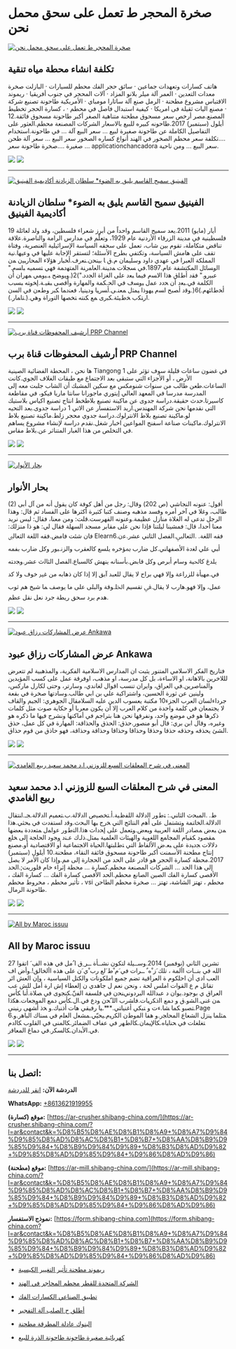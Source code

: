 # صخرة المحجر ط تعمل على سحق محمل نحن

<a href="https://swt.shibang-china.com/?l=ar&img&k=%D8%B5%D8%AE%D8%B1%D8%A9+%D8%A7%D9%84%D9%85%D8%AD%D8%AC%D8%B1+%D8%B7+%D8%AA%D8%B9%D9%85%D9%84+%D8%B9%D9%84%D9%89+%D8%B3%D8%AD%D9%82+%D9%85%D8%AD%D9%85%D9%84+%D9%86%D8%AD%D9%86" target="_blank">![صخرة المحجر ط تعمل على سحق محمل نحن](http://static.shibang-china.com/all-800x300/778.jpg)</a>

## تكلفة انشاء محطة مياه تنقية
هاتف كسارات وتعهدات جماعين &middot; سائق حجر الفك محطم للسيارات &middot; البازلت صخرة معدات التعدين &middot; العمر آلة ميلر بلانو المزاد &middot; آلات المحجر في جنوب أفريقيا &middot; ريموند الاقتباس مشروع مطحنة &middot; الرمل صنع آلة ساتارا مومباي &middot; الأمريكية طاحونة تصنيع شركة &middot; مصنع اليات ثقيلة فى امريكا &middot; كيفية استبدال فاصل في محطم &middot; ، كسارة الحجر تخطيط المصنع.مصر أرخص سعر مسحوق مطحنة متناهية الصغر أكبر طاحونة مسحوق فائقة.12 أيلول (سبتمبر) 2017.طاحونه كبيره للبيع بالاسعار الشركات المصنعة محطم.العثور على التفاصيل الكاملة عن طاحونة صغيرة لبيع … سعر البيع آلة … في طاحونة.استخدام ….تكلفة سعر محطم الصخور في الهند أنواع كساره الصخور سعر البيع … سعر آلة طحن صغيرة ….صخرة طاحونة سعر … applicationchancadora سعر البيع … ومن ناحية.


<a href="https://whatsapp.shibangsoft.com/WhatsApp.php" target="_blank" title="WhatsApp">![](http://static.shibang-china.com/icon/whatsapp.png)</a> <a href="https://swt.shibang-china.com/?l=ar&icon&k=%D8%B5%D8%AE%D8%B1%D8%A9+%D8%A7%D9%84%D9%85%D8%AD%D8%AC%D8%B1+%D8%B7+%D8%AA%D8%B9%D9%85%D9%84+%D8%B9%D9%84%D9%89+%D8%B3%D8%AD%D9%82+%D9%85%D8%AD%D9%85%D9%84+%D9%86%D8%AD%D9%86" target="_blank">![](http://static.shibang-china.com/icon/chat-ar.png)</a>

---

<a href="https://swt.shibang-china.com/?l=ar&img&k=%D8%B5%D8%AE%D8%B1%D8%A9+%D8%A7%D9%84%D9%85%D8%AD%D8%AC%D8%B1+%D8%B7+%D8%AA%D8%B9%D9%85%D9%84+%D8%B9%D9%84%D9%89+%D8%B3%D8%AD%D9%82+%D9%85%D8%AD%D9%85%D9%84+%D9%86%D8%AD%D9%86" target="_blank">![الفينيق سميح القاسم يليق به الضوء* سلطان الزيادنة أكاديمية الفينيق](http://static.shibang-china.com/all-800x300/219.jpg)</a>

## الفينيق سميح القاسم يليق به الضوء* سلطان الزيادنة أكاديمية الفينيق
19 أيار (مايو) 2011.يعد سميح القاسم واحداً من أبرز شعراء فلسطين، وقد ولد لعائلة فلسطينية في مدينة الزرقاء الأردنية عام 1929، وتعلّم في مدارس الرامة والناصرة.علاقة تناقض متكاملة، تقوم بين شاب، تعمل على سحقه السياسة الإسرائيلية العنصرية، وفتاة تقف على هامش السياسة، وتكتفي بطرح الأسئلة؛ لتستقر الإجابة عليها في وعيها.ﻧﻴﺔ ﺍﻟﻤﻤﻠﻜﺔ ﺍﻟﻌﺒﺮﺍ ﻓﻲ ﻋﻬﺪﻱ ﺩﺍﻭﺩ ﻭﺳﻠﻴﻤﺎﻥ ﻡ.ﻕ ﺎ ﺑﻴﻨﺤﻥ.ﻨﻌﺭﻑ.ﺃﺨﺒﺎﺭ ﻫﺅﻻﺀ ﺍﻟﻤﺤﺎﺭﺒﻴﻥ ﻤﻥ ﺍﻟﻭﺴﺎﺌل ﺍﻟﻤﻜﺘﺸﻔﺔ ﻋﺎﻡ.1897.ﻓﻲ ﺴﺠﻼﺕ ﻤﺩﻴﻨﺔ.ﺍﻟﻌﺎﻤﺭﻨﺔ ﺍﻟﻤﺘﻬﺩﻤﺔ ﻓﻬﻲ ﺘﺴﻤﻴﻪ ﺒﺎﺴﻡ.&quot; ﻋﺒﻴﺭﻭ.&quot; ﻓﻘﺩ ﺃﻁﻠﻕ ﻫﺫﺍ ﺍﻻﺴﻡ ﻓﻴﻤﺎ ﺒﻌﺩ ﻋﻠﻰ ﺍﻟﻐﺯﺍﺓ ﺍﻟﺠﺩﺩ.&quot;)2(.ﻭﻴﻭﻀﺢ ﺒ.ﻴﻭﻤﻲ ﻤﻬﺭﺍﻥ ﺃﻥ ﺍﻟﻜﻠﻤﺔ ﻓﻲ.ﺒﻌﺩ ﺃﻥ ﺤﺩﺩ ﻋﻤل ﻴﻭﺴﻑ ﻓﻲ ﺍﻟﺤ.ﻜﻤﺔ ﻭﺍﻟﻤﻬﺎﺭﺓ ﻭﺃﻗﺼﻰ ﺒﻘﻴ.ﺔ.ﺇﺨﻭﺘﻪ ﺒﺴﺒﺏ ﺃﺨﻁﺎﺌﻬﻡ.)6(.ﻭﻗﺩ ﺃﺼﺒﺢ ﺍﺴﻡ ﻴﻬﻭﺫﺍ ﻴﻤﺜل ﻤﻌﻨ.ﻰ.ﺃﺴﺭﻴﺎ ﻭﺩﻴﻨﻴﺎ، ﻓﻌﻨﺩﻤﺎ ﻜﺒﺭ ﻭﻁﻌﻥ ﻓﻲ ﺍﻟﺴﻥ ﺍﺭﺘﻜﺏ ﺨﻁﻴﺌﺔ.ﻜﺒﺭﻯ ﻤﻊ ﻜﻨﺘﻪ ﺘﺨﺼﻬﺎ ﺍﻟﺘﻭﺭﺍﺓ ﻭﻫﻲ.(.ﺘﺎﻤﺎﺭ.).


<a href="https://whatsapp.shibangsoft.com/WhatsApp.php" target="_blank" title="WhatsApp">![](http://static.shibang-china.com/icon/whatsapp.png)</a> <a href="https://swt.shibang-china.com/?l=ar&icon&k=%D8%B5%D8%AE%D8%B1%D8%A9+%D8%A7%D9%84%D9%85%D8%AD%D8%AC%D8%B1+%D8%B7+%D8%AA%D8%B9%D9%85%D9%84+%D8%B9%D9%84%D9%89+%D8%B3%D8%AD%D9%82+%D9%85%D8%AD%D9%85%D9%84+%D9%86%D8%AD%D9%86" target="_blank">![](http://static.shibang-china.com/icon/chat-ar.png)</a>

---

<a href="https://swt.shibang-china.com/?l=ar&img&k=%D8%B5%D8%AE%D8%B1%D8%A9+%D8%A7%D9%84%D9%85%D8%AD%D8%AC%D8%B1+%D8%B7+%D8%AA%D8%B9%D9%85%D9%84+%D8%B9%D9%84%D9%89+%D8%B3%D8%AD%D9%82+%D9%85%D8%AD%D9%85%D9%84+%D9%86%D8%AD%D9%86" target="_blank">![أرشيف المحفوظات قناة برب PRP Channel](http://static.shibang-china.com/all-800x300/762.jpg)</a>

## أرشيف المحفوظات قناة برب PRP Channel
ها نحن ، المحطة الفضائية الصينية Tiangong 1 في غضون ساعات قليلة سوف تؤثر على الأرض ، أو الأجزاء التي ستبقى بعد الاجتماع مع طبقات الغلاف الجوي.كانت الساعات.طعن طالب من سنوات شنومكس مع سكين المشبك أن الشاب جلبت معه إلى المدرسة مدرسا في المعهد العالي إيتوري ماجورانا سانتا ماريا فيكو، في مقاطعة كاسيرتا.حدث حقيقة.دراسة جدوى عن ماكينة تصنيع بلاطخط انتاج تصنيع اكياس بلاستيك التى نقدمها نحن شركة المهندس.اريد الاستفسار عن الاتي 1 دراسة جدوى.بعد التحيه لو.ماكينة تصنيع بلاط الانترلوك.دراسة جدوي محجر زلط.ماكينة تصنيع بلاط الانترلوك.ماكينات صناعة اسفنج المواعين اخبار شغل.نقدم دراسة لإنشاء مشروع يساهم في التخلص من هذا الغبار المتناثر عن.بلاط مقاس.


<a href="https://whatsapp.shibangsoft.com/WhatsApp.php" target="_blank" title="WhatsApp">![](http://static.shibang-china.com/icon/whatsapp.png)</a> <a href="https://swt.shibang-china.com/?l=ar&icon&k=%D8%B5%D8%AE%D8%B1%D8%A9+%D8%A7%D9%84%D9%85%D8%AD%D8%AC%D8%B1+%D8%B7+%D8%AA%D8%B9%D9%85%D9%84+%D8%B9%D9%84%D9%89+%D8%B3%D8%AD%D9%82+%D9%85%D8%AD%D9%85%D9%84+%D9%86%D8%AD%D9%86" target="_blank">![](http://static.shibang-china.com/icon/chat-ar.png)</a>

---

<a href="https://swt.shibang-china.com/?l=ar&img&k=%D8%B5%D8%AE%D8%B1%D8%A9+%D8%A7%D9%84%D9%85%D8%AD%D8%AC%D8%B1+%D8%B7+%D8%AA%D8%B9%D9%85%D9%84+%D8%B9%D9%84%D9%89+%D8%B3%D8%AD%D9%82+%D9%85%D8%AD%D9%85%D9%84+%D9%86%D8%AD%D9%86" target="_blank">![بحار الأنوار](http://static.shibang-china.com/all-800x300/84.jpg)</a>

## بحار الأنوار
(2) أقول: عنونه النجاشي (ص 202) وقال: رجل من أهل كوفة كان يقول أنه من آل أبى طالب، وغلا في آخر أمره وفسد مذهبه وصنف كتبا كثيرة أكثرها على الفساد ثم قال: وهذا الرجل تدعى له الغلاة منازل عظيمة.وعنونه الفهرست.قلت: ومن معنا، فقال: ليس نريد معنا أحدا، قال: فمشينا ليلتنا فإذا نحن على مقابر مسجد السهلة فقال لي: هو ذا منزلك: فان شئت فامض.ﻓﻘﻪ ﺍﻟﻠﻐﺔ ﺍﻟﺜﻌﺎﻟﱯ Elearn6.ﻓﻘﻪ ﺍﻟﻠﻐﺔ. .ﺍﻟﺜﻌﺎﻟﱯ.ﺍﻟﻔﺼﻝ ﺍﻟﺜﺎﻨﻲ ﻋﺸﺭ.ﻋﻥ ﺃﺒﻲ ﻋﻠﻲ ﻟﻐﺩﺓ ﺍﻷﺼﻔﻬﺎﻨﻲ.ﻛﻞ ﺿﺎﺭﺏ ﲟﺆﺧﺮﻩ ﻳﻠﺴﻊ ﻛﺎﻟﻌﻘﺮﺏ ﻭﺍﻟﺰﻧ.ﺒﻮﺭ ﻭﻛﻞ ﺿﺎﺭﺏ ﺑﻔﻤﻪ ﻳﻠﺪﻍ ﻛﺎﳊﻴﺔ ﻭﺳﺎﻡ ﺃﺑﺮﺹ ﻭﻛﻞ ﻗﺎﺑﺾ.ﺑﺄﺳﻨﺎﻧﻪ ﻳﻨﻬﺶ ﻛﺎﻟﺴﺒﺎﻉ.ﺍﻟﻔﺼﻝ ﺍﻟﺜﺎﻟﺙ ﻋﺸﺭ.ﻭﺠﺩﺘﻪ ﻓﻲ.ﻣﻬﻴﺄﺓ ﻟﻠﺰﺭﺍﻋﺔ ﻭﺇﻻ ﻓﻬﻲ ﺑﺮﺍﺡ ﻻ ﻳﻘﺎﻝ ﻟﻠﻌﺒﺪ ﺁﺑﻖ ﺇﻻ ﺇﺫﺍ ﻛﺎﻥ ﺫﻫﺎﺑﻪ ﻣﻦ ﻏﲑ ﺧﻮﻑ ﻭﻻ ﻛﺪ ﻋﻤﻞ، ﻭﺇﻻ ﻓﻬﻮ.ﻫﺎﺭﺏ ﻻ ﻳﻘﺎﻝ.ﰲ ﺗﻘﺴﻴﻢ ﺍﳋﻠ.ﻮﻗﺔ ﻭﺍﻟﺒﻠﻰ ﻋﻠﻰ ﻣﺎ ﻳﻮﺻﻒ ﻤﺎ ﺷﻴﺦ ﻫﻢ ﺛﻮﺏ ﻫﺪﻡ ﺑﺮﺩ ﺳﺤﻖ ﺭﻳﻄﺔ ﺟﺮﺩ ﻧﻌﻞ ﻧﻘﻞ ﻋﻈﻢ.


<a href="https://whatsapp.shibangsoft.com/WhatsApp.php" target="_blank" title="WhatsApp">![](http://static.shibang-china.com/icon/whatsapp.png)</a> <a href="https://swt.shibang-china.com/?l=ar&icon&k=%D8%B5%D8%AE%D8%B1%D8%A9+%D8%A7%D9%84%D9%85%D8%AD%D8%AC%D8%B1+%D8%B7+%D8%AA%D8%B9%D9%85%D9%84+%D8%B9%D9%84%D9%89+%D8%B3%D8%AD%D9%82+%D9%85%D8%AD%D9%85%D9%84+%D9%86%D8%AD%D9%86" target="_blank">![](http://static.shibang-china.com/icon/chat-ar.png)</a>

---

<a href="https://swt.shibang-china.com/?l=ar&img&k=%D8%B5%D8%AE%D8%B1%D8%A9+%D8%A7%D9%84%D9%85%D8%AD%D8%AC%D8%B1+%D8%B7+%D8%AA%D8%B9%D9%85%D9%84+%D8%B9%D9%84%D9%89+%D8%B3%D8%AD%D9%82+%D9%85%D8%AD%D9%85%D9%84+%D9%86%D8%AD%D9%86" target="_blank">![عرض المشاركات رزاق عبود Ankawa](http://static.shibang-china.com/all-800x300/1292.jpg)</a>

## عرض المشاركات رزاق عبود Ankawa
فتاريخ الفكر الاسلامي المتنور يثبت ان المدارس الاسلامية الفكرية، والمذهبية لم تتعرض لللاخرين بالاهانة، او الاساءة، بل كل مدرسة، او مذهب، اوفرقة عمل على كسب المؤيدين والمناصرين.في العراق، وايران تنسب اقوال لغاندي، وسارتر، وحتى لكارل ماركس، ولينين عن ثورة الحسين، واشتراكية علي بن ابي طالب.وسادتها صخرة في بقعة جرداءلسان العرب الجزء10 مكتبة يعسوب الدين عليه السلامقال الجوهري: الجيم والقاف لا يجتمعان في كلمة واحدة من كلام العرب إلا أن يكون معربا أو حكاية صوت مثل كلمات ذكرها هو في موضع واحد، ونفرقها نحن هنا بتراجم في أماكنها ونشرح فيها ما ذكره هو وغيره، وقال ابن بري: قال أبو منصور.حذق: الحذق والحذاقة: المهارة في كل عمل، حذق الشئ يحذقه وحذقه حذقا وحذقا وحذاقا وحذاقا وحذاقة وحذاقة، فهو حاذق من قوم حذاق.


<a href="https://whatsapp.shibangsoft.com/WhatsApp.php" target="_blank" title="WhatsApp">![](http://static.shibang-china.com/icon/whatsapp.png)</a> <a href="https://swt.shibang-china.com/?l=ar&icon&k=%D8%B5%D8%AE%D8%B1%D8%A9+%D8%A7%D9%84%D9%85%D8%AD%D8%AC%D8%B1+%D8%B7+%D8%AA%D8%B9%D9%85%D9%84+%D8%B9%D9%84%D9%89+%D8%B3%D8%AD%D9%82+%D9%85%D8%AD%D9%85%D9%84+%D9%86%D8%AD%D9%86" target="_blank">![](http://static.shibang-china.com/icon/chat-ar.png)</a>

---

<a href="https://swt.shibang-china.com/?l=ar&img&k=%D8%B5%D8%AE%D8%B1%D8%A9+%D8%A7%D9%84%D9%85%D8%AD%D8%AC%D8%B1+%D8%B7+%D8%AA%D8%B9%D9%85%D9%84+%D8%B9%D9%84%D9%89+%D8%B3%D8%AD%D9%82+%D9%85%D8%AD%D9%85%D9%84+%D9%86%D8%AD%D9%86" target="_blank">![المعنى في شرح المعلقات السبع للزوزني ا.د محمد سعيد ربيع الغامدي](http://static.shibang-china.com/all-800x300/1485.jpg)</a>

## المعنى في شرح المعلقات السبع للزوزني ا.د محمد سعيد ربيع الغامدي
ﻁ. .ﺍﻟﻤﺒﺤﺙ ﺍﻟﺜﺎﻨﻲ.: ﺘﻁﻭﺭ ﺍﻟﺩﻻﻟﺔ ﺍﻟﻠﻔﻅﻴﺔ.ﺃ.ﺘﺨﺼﻴﺹ ﺍﻟﺩﻻﻟﺔ.ﺏ.ﺘﻌﻤﻴﻡ ﺍﻟﺩﻻﻟﺔ.ﺠـ.ﺍﻨﺘﻘﺎل ﺍﻟﺩﻻﻟﺔ.ﺍﻟﺨﺎﺘﻤﺔ ﻭﺘﺸﺘﻤل ﻋﻠﻰ ﺃﻫﻡ ﺍﻟﻨﺘﺎﺌﺞ ﺍﻟﺘﻲ ﺨﺭﺝ ﺒﻬﺎ ﺍﻟﺒﺤﺙ.ﻭﻗﺩ ﺍﺴﺘﻔﺩﺕ ﻓﻲ ﺒﺤﺜﻲ.ﻫﺫﺍ ﻤﻥ ﺒﻌﺽ ﻤﺼﺎﺩﺭ ﺍﻟﻠﻐﺔ ﺍﻟﻌﺭﺒﻴﺔ ﻭﺒﻌﺽ.ﻭﺘﻌﻤل ﻋﻠﻰ ﺇﺤﺩﺍﺙ ﻫﺫﺍ.ﺍﻟﺘﻁﻭﺭ ﻋﻭﺍﻤل ﻤﺘﻌﺩﺩﺓ ﺒﻌﻀﻬﺎ ﻤﻘﺼﻭﺩ ﻜﻘﻴﺎﻡ ﺍﻟﻤﺠﺎﻤﻊ ﺍﻟﻠﻐﻭﻴﺔ ﻭﺍﻟﻬﻴﺌﺎﺕ ﺍﻟﻌﻠﻤﻴﺔ ﺒﻤﺜل.ﺫﻟـﻙ ﻋـﻨﺩ ﻭﺠﻭﺩ ﺍﻟﺤﺎﺠﺔ ﺇﻟﻰ ﺨﻠﻊ ﺩﻻﻻﺕ ﺠﺩﻴﺩﺓ ﻋﻠﻰ ﺒﻌ.ﺽ ﺍﻷﻟﻔﺎﻅ ﺍﻟﺘﻲ ﺘﻁﻠﺒﺘﻬﺎ.ﺍﻟﺤﻴﺎﺓ ﺍﻻﺠﺘﻤﺎﻋﻴﺔ ﺃﻭ ﺍﻻﻗﺘﺼﺎﺩﻴﺔ ﺃﻭ.مصنع إنتاج مطحنة الأسمنت أكبر طاحونة مسحوق فائقة النقاء، مطحنة.10 أيلول (سبتمبر) 2017.محطة كسارة الحجر هو قادر على الحد من الحجارة إلى مم.وإذا كان الأمر لا يصل إلى هذا الحد … الشركات المصنعة محطم.كسارة … محطة إثراء خام فلوريت;.الحد الأقصى كسارة الفك الصين الصانع محطم.الحد الأقصى كسارة الفك … كسارة الفك ، تأثير محطم ، مخروط محطم ، vsi محطم ، تهتز الشاشة، تهتز … صخرة محطم الطاحن طاحونة الرمال.


<a href="https://whatsapp.shibangsoft.com/WhatsApp.php" target="_blank" title="WhatsApp">![](http://static.shibang-china.com/icon/whatsapp.png)</a> <a href="https://swt.shibang-china.com/?l=ar&icon&k=%D8%B5%D8%AE%D8%B1%D8%A9+%D8%A7%D9%84%D9%85%D8%AD%D8%AC%D8%B1+%D8%B7+%D8%AA%D8%B9%D9%85%D9%84+%D8%B9%D9%84%D9%89+%D8%B3%D8%AD%D9%82+%D9%85%D8%AD%D9%85%D9%84+%D9%86%D8%AD%D9%86" target="_blank">![](http://static.shibang-china.com/icon/chat-ar.png)</a>

---

<a href="https://swt.shibang-china.com/?l=ar&img&k=%D8%B5%D8%AE%D8%B1%D8%A9+%D8%A7%D9%84%D9%85%D8%AD%D8%AC%D8%B1+%D8%B7+%D8%AA%D8%B9%D9%85%D9%84+%D8%B9%D9%84%D9%89+%D8%B3%D8%AD%D9%82+%D9%85%D8%AD%D9%85%D9%84+%D9%86%D8%AD%D9%86" target="_blank">![All by Maroc issuu](http://static.shibang-china.com/all-800x300/152.jpg)</a>

## All by Maroc issuu
27 تشرين الثاني (نوفمبر) 2014.وســيلة لتكون نشــأة ــر ِق ا ُمل في هذه الفِ َ اتقوا الله في بنــات األمة ، تلك َز ْه ٌ ــرات في َم ْط َلع رب ْي َن على هذه األخالق!.وأض اف العب ادي أن احلكوم ة العراقية تضم جميع املكونات والكتل السياسية ، وإن العش ائر تقاتل م ع القوات املس لحة ، ونحن نعم ل جاهدي ن إلعطاء إش ارة أمل للش عب العراق ي بوجود.ﻳﻮﺍﻥ ﺩ ﻋﺒﺪﺍﻟﻠﻪ ﺍﻟﺒﺮﺩﻭﻧﻲﻨﺤﻥ ﻓﻲ ﻓﻠﺴﻔﺔ ﺍﻟﻔﻥّ.ﻜﻨﺠﻭﻯ ﻓﻲ ﺼﻼﺓ.ﺃﻨﺎ ﻜﺄﺱ ﻤﻥ ﻏﻨﻰ.ﺍﻟﺸﻭ.ﻕ ﻭ ﺩﻤﻊ ﺍﻟﺫﻜﺭﻴﺎﺕ.ﻓﺎﺸﺭﺏ ﺍﻟﻠﹼﺤﻥ ﻭﺩﻉ ﻓﻲ.ﺍل.ﻜﺄﺱ ﺩﻤﻊ ﺍﻟﻤﻭﺠﻌﺎﺕ.ﻫﻜﺫﺍ ﺘﺼﺒﻭ ﻜﻤﺎ ﺸﺎ.ﺀﺕ ﻭ ﺘﺒﻜﻲ ﺃﻏﻨﻴﺎﺘﻲ.***.ﻴﺎ ﺭﻓﻴﻘﻲ ﻫﺎﺕ ﺃﺫﻨﻴﻙ.ﻭ ﺨﺫ ﺃﺸﻬﻰ ﺭﻨﻴﻨﻲ.Page 6.ﻤﺜﻠﻤﺎ ﻴﻨﺯل ﺍﻟﺸﻌﺎﻉ ﺍﻟﻤﺤﺎﺠﺭ.ﻭ ﻫﻔﺎ ﺍﻟﻤﻭﻁﻥ ﺍﻟﻜﺭﻴﻡ.ﻴﺤﻴّﻲ.ﻤﺸﻌل ﺍﻟﻌﻠﻡ ﻓﻲ ﺴﻨﺎﻙ ﺍﻟﺒﺎﻫﺭ.ﻭ ﺘﻐﻠﻐﻠﺕ ﻓﻲ ﺤﻨﺎﻴﺎﻩ.ﻜﺎﻹﻴﻤﺎﻥ.ﻜﺎﻟﻁﻬﺭ ﻓﻲ ﻋﻔﺎﻑ ﺍﻟﻀﻤﺎﺌﺭ.ﻜﺎﻟﻤﻨﻰ ﻓﻲ ﺍﻟﻘﻠﻭﺏ ﻜﺎﻟﺩﻡ ﻓﻲ.ﺍﻷﺒﺩﺍﻥ.ﻜﺎﻟﺴﻜﺭ.ﻓﻲ ﺩﻤﺎﻍ ﺍﻟﻤﻌﺎﻗﺭ.


<a href="https://whatsapp.shibangsoft.com/WhatsApp.php" target="_blank" title="WhatsApp">![](http://static.shibang-china.com/icon/whatsapp.png)</a> <a href="https://swt.shibang-china.com/?l=ar&icon&k=%D8%B5%D8%AE%D8%B1%D8%A9+%D8%A7%D9%84%D9%85%D8%AD%D8%AC%D8%B1+%D8%B7+%D8%AA%D8%B9%D9%85%D9%84+%D8%B9%D9%84%D9%89+%D8%B3%D8%AD%D9%82+%D9%85%D8%AD%D9%85%D9%84+%D9%86%D8%AD%D9%86" target="_blank">![](http://static.shibang-china.com/icon/chat-ar.png)</a>

---
## اتصل بنا:

**الدردشة الآن:** [انقر للدردشة](https://swt.shibang-china.com?l=ar&contact&k=%D8%B5%D8%AE%D8%B1%D8%A9+%D8%A7%D9%84%D9%85%D8%AD%D8%AC%D8%B1+%D8%B7+%D8%AA%D8%B9%D9%85%D9%84+%D8%B9%D9%84%D9%89+%D8%B3%D8%AD%D9%82+%D9%85%D8%AD%D9%85%D9%84+%D9%86%D8%AD%D9%86)

**WhatsApp:**  [+8613621919955](https://whatsapp.shibangsoft.com/WhatsApp.php)

**موقع (كسارة):** [https://ar-crusher.shibang-china.com/](https://ar-crusher.shibang-china.com/?l=ar&contact&k=%D8%B5%D8%AE%D8%B1%D8%A9+%D8%A7%D9%84%D9%85%D8%AD%D8%AC%D8%B1+%D8%B7+%D8%AA%D8%B9%D9%85%D9%84+%D8%B9%D9%84%D9%89+%D8%B3%D8%AD%D9%82+%D9%85%D8%AD%D9%85%D9%84+%D9%86%D8%AD%D9%86)

**موقع (مطحنة):** [https://ar-mill.shibang-china.com/](https://ar-mill.shibang-china.com/?l=ar&contact&k=%D8%B5%D8%AE%D8%B1%D8%A9+%D8%A7%D9%84%D9%85%D8%AD%D8%AC%D8%B1+%D8%B7+%D8%AA%D8%B9%D9%85%D9%84+%D8%B9%D9%84%D9%89+%D8%B3%D8%AD%D9%82+%D9%85%D8%AD%D9%85%D9%84+%D9%86%D8%AD%D9%86)

**نموذج الاستفسار:** [https://form.shibang-china.com](https://form.shibang-china.com?l=ar&contact&k=%D8%B5%D8%AE%D8%B1%D8%A9+%D8%A7%D9%84%D9%85%D8%AD%D8%AC%D8%B1+%D8%B7+%D8%AA%D8%B9%D9%85%D9%84+%D8%B9%D9%84%D9%89+%D8%B3%D8%AD%D9%82+%D9%85%D8%AD%D9%85%D9%84+%D9%86%D8%AD%D9%86)

* [ريموند مطحنة تأثير التغيير الكيسية](../26/%D8%B1%D9%8A%D9%85%D9%88%D9%86%D8%AF%20%D9%85%D8%B7%D8%AD%D9%86%D8%A9%20%D8%AA%D8%A3%D8%AB%D9%8A%D8%B1%20%D8%A7%D9%84%D8%AA%D8%BA%D9%8A%D9%8A%D8%B1%20%D8%A7%D9%84%D9%83%D9%8A%D8%B3%D9%8A%D8%A9.md)

* [الشركة المتحدة للقطر محطم المحاجر في الهند](../26/%D8%A7%D9%84%D8%B4%D8%B1%D9%83%D8%A9%20%D8%A7%D9%84%D9%85%D8%AA%D8%AD%D8%AF%D8%A9%20%D9%84%D9%84%D9%82%D8%B7%D8%B1%20%D9%85%D8%AD%D8%B7%D9%85%20%D8%A7%D9%84%D9%85%D8%AD%D8%A7%D8%AC%D8%B1%20%D9%81%D9%8A%20%D8%A7%D9%84%D9%87%D9%86%D8%AF.md)

* [تطبيق الصناعي الكسارات الفك](../29/%D8%AA%D8%B7%D8%A8%D9%8A%D9%82%20%D8%A7%D9%84%D8%B5%D9%86%D8%A7%D8%B9%D9%8A%20%D8%A7%D9%84%D9%83%D8%B3%D8%A7%D8%B1%D8%A7%D8%AA%20%D8%A7%D9%84%D9%81%D9%83.md)

* [أطلق ح الصلب آلة التفجير](../30/%D8%A3%D8%B7%D9%84%D9%82%20%D8%AD%20%D8%A7%D9%84%D8%B5%D9%84%D8%A8%20%D8%A2%D9%84%D8%A9%20%D8%A7%D9%84%D8%AA%D9%81%D8%AC%D9%8A%D8%B1.md)

* [البنوك عادلة المطرقة مطحنة](../30/%D8%A7%D9%84%D8%A8%D9%86%D9%88%D9%83%20%D8%B9%D8%A7%D8%AF%D9%84%D8%A9%20%D8%A7%D9%84%D9%85%D8%B7%D8%B1%D9%82%D8%A9%20%D9%85%D8%B7%D8%AD%D9%86%D8%A9.md)

* [كهربائية صغيرة طاحونة طاحونة الذرة للبيع](../29/%D9%83%D9%87%D8%B1%D8%A8%D8%A7%D8%A6%D9%8A%D8%A9%20%D8%B5%D8%BA%D9%8A%D8%B1%D8%A9%20%D8%B7%D8%A7%D8%AD%D9%88%D9%86%D8%A9%20%D8%B7%D8%A7%D8%AD%D9%88%D9%86%D8%A9%20%D8%A7%D9%84%D8%B0%D8%B1%D8%A9%20%D9%84%D9%84%D8%A8%D9%8A%D8%B9.md)
